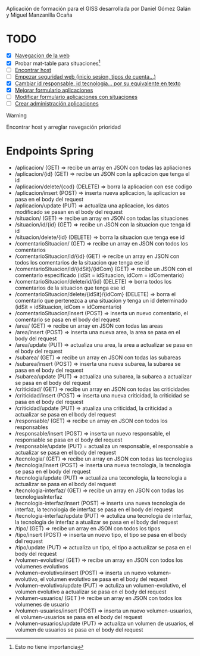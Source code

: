 Aplicación de formación para el GISS desarrollada por Daniel Gómez Galán y Miguel Manzanilla Ocaña

# TODO
  - [X] [Navegacion de la web](https://github.com/miguelmanzanillaocana/formacion/issues/2)
  - [X] Probar mat-table para situaciones[^1]
  - [ ] [Encontrar host](https://github.com/miguelmanzanillaocana/formacion/issues/5)
  - [ ] [Empezar seguridad web (inicio sesion, tipos de cuenta...)](https://github.com/miguelmanzanillaocana/formacion/issues/4)
  - [X] [Cambiar id responsable, id tecnologia... por su equivalente en texto](https://github.com/miguelmanzanillaocana/formacion/issues/3)
  - [X] [Mejorar formulario aplicaciones](https://github.com/miguelmanzanillaocana/formacion/issues/6)
  - [ ] [Modificar formulario aplicaciones con situaciones](https://github.com/miguelmanzanillaocana/formacion/issues/8)
  - [ ] [Crear administración aplicaciones](https://github.com/miguelmanzanillaocana/formacion/issues/9)

> [!WARNING]
> Encontrar host y arreglar navegación prioridad

# Endpoints Spring
  - /aplicacion/ (GET) => recibe un array en JSON con todas las apliaciones
  - /aplicacion/{id} (GET) => recibe un JSON con la aplicacion que tenga el id
  - /aplicacion/delete/{cod} (DELETE) => borra la aplicacion con ese codigo
  - /aplicacion/insert (POST) => inserta nueva aplicacion, la aplicacion se pasa en el body del request
  - /aplicacion/update (PUT) => actualiza una aplicacion, los datos modificado se pasan en el body del request
  - /situacion/ (GET) => recibe un array en JSON con todas las situaciones
  - /situacion/id/{id} (GET) => recibe un JSON con la situacion que tenga id id
  - /situacion/delete/{id} (DELETE) => borra la situacion que tenga ese id
  - /comentarioSituacion/ (GET) => recibe un array en JSON con todos los comentarios
  - /comentarioSituacion/id/{id} (GET) => recibe un array en JSON con todos los comentarios de la situacion que tenga ese id
  - /comentarioSituacion/id/{idSit}/{idCom} (GET) => recibe un JSON con el comentario especificado (idSit = idSituacion, idCom = idComentario)
  - /comentarioSituacion/delete/id/{id} (DELETE) => borra todos los comentarios de la situacion que tenga ese id
  - /comentarioSituacion/delete/{idSit}/{idCom} (DELETE) => borra el comentario que pertenezca a una situacion y tenga un id determinado (idSit = idSituacion, idCom = idComentario)
  - /comentarioSituacion/insert (POST) => inserta un nuevo comentario, el comentario se pasa en el body del request
  - /area/ (GET) => recibe un array en JSON con todas las areas
  - /area/insert (POST) => inserta una nueva area, la area se pasa en el body del request
  - /area/update (PUT) => actualiza una area, la area a actualizar se pasa en el body del request
  - /subarea/ (GET) => recibe un array en JSON con todas las subareas
  - /subarea/insert (POST) => inserta una nueva subarea, la subarea se pasa en el body del request
  - /subarea/update (PUT) => actualiza una subarea, la subarea a actualizar se pasa en el body del request
  - /criticidad/ (GET) => recibe un array en JSON con todas las criticidades
  - /criticidad/insert (POST) => inserta una nueva criticidad, la criticidad se pasa en el body del request
  - /criticidad/update (PUT) => atualiza una criticidad, la criticidad a actualizar se pasa en el body del request
  - /responsable/ (GET) => recibe un array en JSON con todos los responsables
  - /responsable/insert (POST) => inserta un nuevo responsable, el responsable se pasa en el body del request
  - /responsable/update (PUT) = actualiza un responsable, el responsable a actualizar se pasa en el body del request
  - /tecnologia/ (GET) => recibe un array en JSON con todas las tecnologias
  - /tecnologia/insert (POST) => inserta una nueva tecnologia, la tecnologia se pasa en el body del request
  - /tecnologia/update (PUT) => actualiza una teconologia, la tecnologia a actualizar se pasa en el body del request
  - /tecnologia-interfaz/ (GET) => recibe un array en JSON con todas las tecnologiasInterfaz
  - /tecnologia-interfaz/insert (POST) => inserta una nueva tecnologia de interfaz, la tecnologia de interfaz se pasa en el body del request
  - /tecnologia-interfaz/update (PUT) => actuliza una tecnologia de interfaz, la tecnologia de interfaz a atualizar se pasa en el body del request
  - /tipo/ (GET) => recibe un array en JSON con todos los tipos
  - /tipo/insert (POST) => inserta un nuevo tipo, el tipo se pasa en el body del request
  - /tipo/update (PUT) => actualiza un tipo, el tipo a actualizar se pasa en el body del request
  - /volumen-evolutivo/ (GET) => recibe un array en JSON con todos los volumenes evolutivos
  - /volumen-evolutivo/insert (POST) => inserta un nuevo volumen-evolutivo, el volumen evolutivo se pasa en el body del request
  - /volumen-evolutivo/update (PUT) => actuliza un volumen-evolutivo, el volumen evolutivo a actualizar se pasa en el body del request
  - /volumen-usuarios/ (GET )=> recibe un array en JSON con todos los volumenes de usuario
  - /volumen-usuarios/insert (POST) => inserta un nuevo volumen-usuarios, el volumen-usuarios se pasa en el body del request
  - /volumen-usuarios/update (PUT) => actualiza un volumen de usuarios, el volumen de usuarios se pasa en el body del request


[^1]: Esto no tiene importancia
